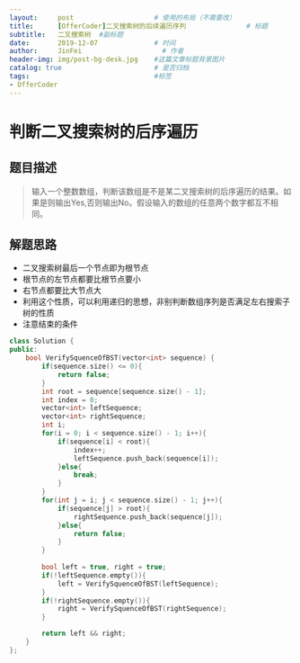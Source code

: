 ```yaml
---
layout:     post                    # 使用的布局（不需要改） 
title:      [OfferCoder]二叉搜索树的后续遍历序列               # 标题  
subtitle:   二叉搜索树  #副标题 
date:       2019-12-07              # 时间 
author:     JinFei                    # 作者 
header-img: img/post-bg-desk.jpg    #这篇文章标题背景图片 
catalog: true                       # 是否归档 
tags:                               #标签     
- OfferCoder
---
```


#  判断二叉搜索树的后序遍历
## 题目描述

> 输入一个整数数组，判断该数组是不是某二叉搜索树的后序遍历的结果。如果是则输出Yes,否则输出No。假设输入的数组的任意两个数字都互不相同。

## 解题思路
- 二叉搜索树最后一个节点即为根节点
- 根节点的左节点都要比根节点要小
- 右节点都要比大节点大
- 利用这个性质，可以利用递归的思想，非别判断数组序列是否满足左右搜索子树的性质
- 注意结束的条件

```C++
class Solution {
public:
    bool VerifySquenceOfBST(vector<int> sequence) {
        if(sequence.size() <= 0){
            return false;
        }
        int root = sequence[sequence.size() - 1];
        int index = 0;
        vector<int> leftSequence;
        vector<int> rightSequence;
        int i;
        for(i = 0; i < sequence.size() - 1; i++){
            if(sequence[i] < root){
                index++;
                leftSequence.push_back(sequence[i]);
            }else{
                break;
            }
        }
        for(int j = i; j < sequence.size() - 1; j++){
            if(sequence[j] > root){
                rightSequence.push_back(sequence[j]);
            }else{
                return false;
            }
        }
        
        bool left = true, right = true;
        if(!leftSequence.empty()){
            left = VerifySquenceOfBST(leftSequence);
        }
        if(!rightSequence.empty()){
            right = VerifySquenceOfBST(rightSequence);
        }

        return left && right;
    }
};
```

  